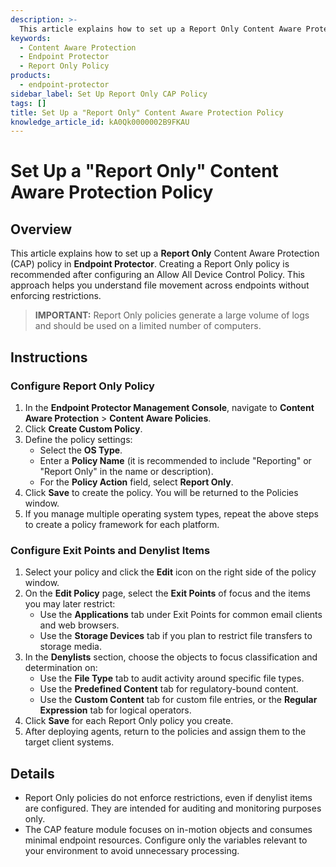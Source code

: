 ```yaml
---
description: >-
  This article explains how to set up a Report Only Content Aware Protection (CAP) policy in Endpoint Protector, allowing you to monitor file movement across endpoints without enforcing restrictions.
keywords:
  - Content Aware Protection
  - Endpoint Protector
  - Report Only Policy
products:
  - endpoint-protector
sidebar_label: Set Up Report Only CAP Policy
tags: []
title: Set Up a "Report Only" Content Aware Protection Policy
knowledge_article_id: kA0Qk0000002B9FKAU
---
```


# Set Up a "Report Only" Content Aware Protection Policy

## Overview

This article explains how to set up a **Report Only** Content Aware Protection (CAP) policy in **Endpoint Protector**. Creating a Report Only policy is recommended after configuring an Allow All Device Control Policy. This approach helps you understand file movement across endpoints without enforcing restrictions.

> **IMPORTANT:** Report Only policies generate a large volume of logs and should be used on a limited number of computers.

## Instructions

### Configure Report Only Policy

1. In the **Endpoint Protector Management Console**, navigate to **Content Aware Protection** > **Content Aware Policies**.
2. Click **Create Custom Policy**.
3. Define the policy settings:
   - Select the **OS Type**.
   - Enter a **Policy Name** (it is recommended to include "Reporting" or "Report Only" in the name or description).
   - For the **Policy Action** field, select **Report Only**.
4. Click **Save** to create the policy. You will be returned to the Policies window.
5. If you manage multiple operating system types, repeat the above steps to create a policy framework for each platform.

### Configure Exit Points and Denylist Items

1. Select your policy and click the **Edit** icon on the right side of the policy window.
2. On the **Edit Policy** page, select the **Exit Points** of focus and the items you may later restrict:
   - Use the **Applications** tab under Exit Points for common email clients and web browsers.
   - Use the **Storage Devices** tab if you plan to restrict file transfers to storage media.
3. In the **Denylists** section, choose the objects to focus classification and determination on:
   - Use the **File Type** tab to audit activity around specific file types.
   - Use the **Predefined Content** tab for regulatory-bound content.
   - Use the **Custom Content** tab for custom file entries, or the **Regular Expression** tab for logical operators.
4. Click **Save** for each Report Only policy you create.
5. After deploying agents, return to the policies and assign them to the target client systems.

## Details

- Report Only policies do not enforce restrictions, even if denylist items are configured. They are intended for auditing and monitoring purposes only.
- The CAP feature module focuses on in-motion objects and consumes minimal endpoint resources. Configure only the variables relevant to your environment to avoid unnecessary processing.